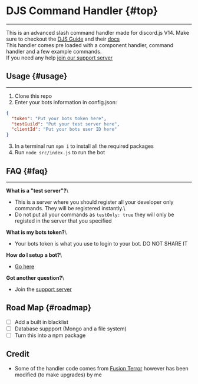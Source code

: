 # DJS Command Handler {#top}
---
This is an advanced slash command handler made for discord.js V14. Make sure to checkout the [DJS Guide](https://discordjs.guide/) and their [docs](https://discord.js.org/)\
This handler comes pre loaded with a component handler, command handler and a few example commands.\
If you need any help [join our support server](https://discord.gg/c4MZpDPvKW)

## Usage {#usage}
---
1. Clone this repo
2. Enter your bots information in config.json:
```json
{
  "token": "Put your bots token here", 
  "testGuild": "Put your test server here",
  "clientId": "Put your bots user ID here"
}
```
3. In a terminal run `npm i` to install all the required packages
4. Run `node src/index.js` to run the bot

## FAQ {#faq}
---
**What is a "test server"?**\
- This is a server where you should register all your developer only commands. They will be registered instantly.\
- Do not put all your commands as `testOnly: true` they will only be registed in the server that you specified

**What is my bots token?**\
- Your bots token is what you use to login to your bot. DO NOT SHARE IT

**How do I setup a bot?**\
- [Go here](https://discordjs.guide/preparations/setting-up-a-bot-application.html#creating-your-bot)

**Got another question?**\
- Join the [support server](https://discord.gg/c4MZpDPvKW)

## Road Map {#roadmap}
- [ ] Add a built in blacklist
- [ ] Database suppport (Mongo and a file system)
- [ ] Turn this into a npm package

## Credit
- Some of the handler code comes from [Fusion Terror](https://www.youtube.com/@FusionTerror) however has been modified (to make upgrades) by me
